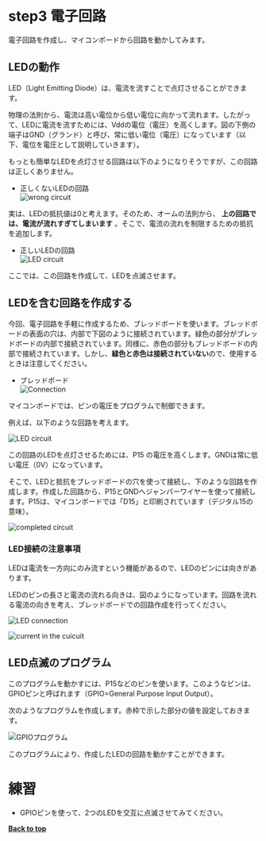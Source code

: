 # step3 電子回路

電子回路を作成し、マイコンボードから回路を動かしてみます。


## LEDの動作

LED（Light Emitting Diode）は、電流を流すことで点灯させることができます。

物理の法則から、電流は高い電位から低い電位に向かって流れます。したがって、LEDに電流を流すためには、Vddの電位（電圧）を高くします。図の下側の端子はGND（グランド）と呼び、常に低い電位（電圧）になっています（以下、電位を電圧として説明していきます）。

もっとも簡単なLEDを点灯させる回路は以下のようになりそうですが、この回路は正しくありません。

- 正しくないLEDの回路<br>
![wrong circuit](/images/curcuit_1.drawio.png)<br>

実は、LEDの抵抗値は0と考えます。そのため、オームの法則から、 **上の回路では、電流が流れすぎてしまいます** 。そこで、電流の流れを制限するための抵抗を追加します。

- 正しいLEDの回路<br>
![LED circuit](/images/curcuit_2.drawio.png)

ここでは、この回路を作成して、LEDを点滅させます。

## LEDを含む回路を作成する

今回、電子回路を手軽に作成するため、ブレッドボードを使います。ブレッドボードの表面の穴は、内部で下図のように接続されています。緑色の部分がブレッドボードの内部で接続されています。同様に、赤色の部分もブレッドボードの内部で接続されています。しかし、**緑色と赤色は接続されていない**ので、使用するときは注意してください。

- ブレッドボード<br>
![Connection](/images/breadboard_connection.jpg)

マイコンボードでは、ピンの電圧をプログラムで制御できます。

例えば、以下のような回路を考えます。

![LED circuit](/images/curcuit_3.drawio.png)

この回路のLEDを点灯させるためには、P15 の電圧を高くします。GNDは常に低い電圧（0V）になっています。

そこで、LEDと抵抗をブレッドボードの穴を使って接続し、下のような回路を作成します。作成した回路から、P15とGNDへジャンパーワイヤーを使って接続します。P15は、マイコンボードでは「D15」と印刷されています（デジタル15の意味）。

![completed circuit](/images/completed_circuit.jpg)

### LED接続の注意事項

LEDは電流を一方向にのみ流すという機能があるので、LEDのピンには向きがあります。

LEDのピンの長さと電流の流れる向きは、図のようになっています。回路を流れる電流の向きを考え、ブレッドボードでの回路作成を行ってください。

![LED connection](/images/led_direction.png)

![current in the cuicuit](/images/current_direction.png)



## LED点滅のプログラム

このプログラムを動かすには、P15などのピンを使います。このようなピンは、GPIOピンと呼ばれます（GPIO=General Purpose Input Output）。

次のようなプログラムを作成します。赤枠で示した部分の値を設定しておきます。

![GPIOプログラム](/images/gpio_program_ja.png)

このプログラムにより、作成したLEDの回路を動かすことができます。

# 練習

- GPIOピンを使って、2つのLEDを交互に点滅させてみてください。


[**Back to top**](./README.md)
